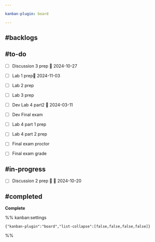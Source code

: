 ```yaml
---

kanban-plugin: board

---
```


## #backlogs



## #to-do

- [ ] Discussion 3 prep
	📅 2024-10-27
- [ ] Lab 1 prep📅 2024-11-03
- [ ] Lab 2 prep
- [ ] Lab 3 prep
- [ ] Dev Lab 4 part2 📅 2024-03-11
- [ ] Dev Final exam
- [ ] Lab 4 part 1 prep
- [ ] Lab 4 part 2 prep
- [ ] Final exam proctor
- [ ] Final exam grade


## #in-progress

- [ ] Discussion 2 prep 🔼 📅 2024-10-20


## #completed

**Complete**




%% kanban:settings
```
{"kanban-plugin":"board","list-collapse":[false,false,false,false]}
```
%%